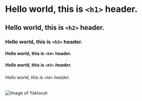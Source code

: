# Hello world, this is `<h1>` header.
## Hello world, this is `<h2>` header.
### Hello world, this is `<h3>` header.
#### Hello world, this is `<h4>` header.
##### Hello world, this is `<h5>` header.
###### Hello world, this is `<h6>` header.

![Image of Yaktocat](https://octodex.github.com/images/yaktocat.png)
